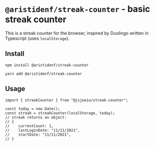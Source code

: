 # `@aristidenf/streak-counter` - basic streak counter

This is a streak counter for the browser, inspired by Duolingo written in Typescript (uses `localStorage`).

## Install

```shell
npm install @aristidenf/streak-counter
```

```shell
yarn add @aristidenf/streak-counter
```

## Usage

```
import { streakCounter } from "@jsjoeio/streak-counter";

const today = new Date();
const streak = streakCounter(localStorage, today);
// streak returns an object:
// {
//    currentCount: 1,
//    lastLoginDate: "11/11/2021",
//    startDate: "11/11/2021",
// }

```
